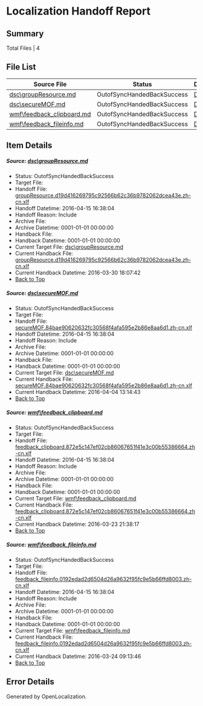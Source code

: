 # <a name='report-top'></a> Localization Handoff Report

## Summary
 Total Files | 4

## File List
 Source File | Status | Details 
 ----------- | ------ | ------- 
 [dsc\groupResource.md](https://github.com/PowerShell/powerShell-Docs/blob/6a22c1413a5f360bffd5d1cd16214b2721152e97/dsc/groupResource.md) | OutofSyncHandedBackSuccess | [Details](#9037bb481d63eddc838ab96bbde205cb1a6ff16123)
 [dsc\secureMOF.md](https://github.com/PowerShell/powerShell-Docs/blob/6a22c1413a5f360bffd5d1cd16214b2721152e97/dsc/secureMOF.md) | OutofSyncHandedBackSuccess | [Details](#a91df114d8313e435db416ff6cda69c2126e339980)
 [wmf\feedback_clipboard.md](https://github.com/PowerShell/powerShell-Docs/blob/6a22c1413a5f360bffd5d1cd16214b2721152e97/wmf/feedback_clipboard.md) | OutofSyncHandedBackSuccess | [Details](#51e7169b4b8a80bc5df81e4336171eb9cb2ab8e4294)
 [wmf\feedback_fileinfo.md](https://github.com/PowerShell/powerShell-Docs/blob/6a22c1413a5f360bffd5d1cd16214b2721152e97/wmf/feedback_fileinfo.md) | OutofSyncHandedBackSuccess | [Details](#aa0991efc9ca39cc0aae39516d4b6cac03c4501a298)

## Item Details
##### <a name='9037bb481d63eddc838ab96bbde205cb1a6ff16123'></a> Source: [dsc\groupResource.md](https://github.com/PowerShell/powerShell-Docs/blob/6a22c1413a5f360bffd5d1cd16214b2721152e97/dsc/groupResource.md)
* Status: OutofSyncHandedBackSuccess
* Target File: 
* Handoff File: [groupResource.d19d416269795c92566b62c36b9782062dcea43e.zh-cn.xlf](https://github.com/PowerShell/powerShell-Docs.handoff/blob/8cffaaa04c07d4e898586dc0917b2164f7f049b7/ol-handoff/PowerShell/powerShell-Docs.zh-cn/live/groupResource.d19d416269795c92566b62c36b9782062dcea43e.zh-cn.xlf)
* Handoff Datetime: 2016-04-15 16:38:04
* Handoff Reason: Include
* Archive File: 
* Archive Datetime: 0001-01-01 00:00:00
* Handback File: 
* Handback Datetime: 0001-01-01 00:00:00
* Current Target File: [dsc\groupResource.md](https://github.com/PowerShell/powerShell-Docs.zh-cn/blob/66682b7babe03c5fd90e958b4faf6c66a82b847c/dsc/groupResource.md)
* Current Handback File: [groupResource.d19d416269795c92566b62c36b9782062dcea43e.zh-cn.xlf](https://github.com/PowerShell/powerShell-Docs.handback/blob/9d6e862349d3e058f2557cae9f42e61acafa7705/ol-handback/PowerShell/powerShell-Docs.zh-cn/live/groupResource.d19d416269795c92566b62c36b9782062dcea43e.zh-cn.xlf)
* Current Handback Datetime: 2016-03-30 18:07:42
* [Back to Top](#report-top)

##### <a name='a91df114d8313e435db416ff6cda69c2126e339980'></a> Source: [dsc\secureMOF.md](https://github.com/PowerShell/powerShell-Docs/blob/6a22c1413a5f360bffd5d1cd16214b2721152e97/dsc/secureMOF.md)
* Status: OutofSyncHandedBackSuccess
* Target File: 
* Handoff File: [secureMOF.84bae90620632fc30568f4afa595e2b86e8aa6d1.zh-cn.xlf](https://github.com/PowerShell/powerShell-Docs.handoff/blob/8cffaaa04c07d4e898586dc0917b2164f7f049b7/ol-handoff/PowerShell/powerShell-Docs.zh-cn/live/secureMOF.84bae90620632fc30568f4afa595e2b86e8aa6d1.zh-cn.xlf)
* Handoff Datetime: 2016-04-15 16:38:04
* Handoff Reason: Include
* Archive File: 
* Archive Datetime: 0001-01-01 00:00:00
* Handback File: 
* Handback Datetime: 0001-01-01 00:00:00
* Current Target File: [dsc\secureMOF.md](https://github.com/PowerShell/powerShell-Docs.zh-cn/blob/f693350ce27066713a59fcf6cecde71e73d52e7f/dsc/secureMOF.md)
* Current Handback File: [secureMOF.84bae90620632fc30568f4afa595e2b86e8aa6d1.zh-cn.xlf](https://github.com/PowerShell/powerShell-Docs.handback/blob/d8760b62a953ec0c3158dba372417d7b4ca01bb8/ol-handback/PowerShell/powerShell-Docs.zh-cn/live/secureMOF.84bae90620632fc30568f4afa595e2b86e8aa6d1.zh-cn.xlf)
* Current Handback Datetime: 2016-04-04 13:14:43
* [Back to Top](#report-top)

##### <a name='51e7169b4b8a80bc5df81e4336171eb9cb2ab8e4294'></a> Source: [wmf\feedback_clipboard.md](https://github.com/PowerShell/powerShell-Docs/blob/6a22c1413a5f360bffd5d1cd16214b2721152e97/wmf/feedback_clipboard.md)
* Status: OutofSyncHandedBackSuccess
* Target File: 
* Handoff File: [feedback_clipboard.872e5c147ef02cb86067651f41e3c00b55386664.zh-cn.xlf](https://github.com/PowerShell/powerShell-Docs.handoff/blob/8cffaaa04c07d4e898586dc0917b2164f7f049b7/ol-handoff/PowerShell/powerShell-Docs.zh-cn/live/feedback_clipboard.872e5c147ef02cb86067651f41e3c00b55386664.zh-cn.xlf)
* Handoff Datetime: 2016-04-15 16:38:04
* Handoff Reason: Include
* Archive File: 
* Archive Datetime: 0001-01-01 00:00:00
* Handback File: 
* Handback Datetime: 0001-01-01 00:00:00
* Current Target File: [wmf\feedback_clipboard.md](https://github.com/PowerShell/powerShell-Docs.zh-cn/blob/cd5dfec37492b6ede33d33e017b3f809d19f26c3/wmf/feedback_clipboard.md)
* Current Handback File: [feedback_clipboard.872e5c147ef02cb86067651f41e3c00b55386664.zh-cn.xlf](https://github.com/PowerShell/powerShell-Docs.handback/blob/5bc4684bc6b2cb4bcb4d1f14c115ee698a87d256/ol-handback/PowerShell/powerShell-Docs.zh-cn/live/feedback_clipboard.872e5c147ef02cb86067651f41e3c00b55386664.zh-cn.xlf)
* Current Handback Datetime: 2016-03-23 21:38:17
* [Back to Top](#report-top)

##### <a name='aa0991efc9ca39cc0aae39516d4b6cac03c4501a298'></a> Source: [wmf\feedback_fileinfo.md](https://github.com/PowerShell/powerShell-Docs/blob/6a22c1413a5f360bffd5d1cd16214b2721152e97/wmf/feedback_fileinfo.md)
* Status: OutofSyncHandedBackSuccess
* Target File: 
* Handoff File: [feedback_fileinfo.0192edad2d6504d26a9632f95fc9e5b66ffd8003.zh-cn.xlf](https://github.com/PowerShell/powerShell-Docs.handoff/blob/8cffaaa04c07d4e898586dc0917b2164f7f049b7/ol-handoff/PowerShell/powerShell-Docs.zh-cn/live/feedback_fileinfo.0192edad2d6504d26a9632f95fc9e5b66ffd8003.zh-cn.xlf)
* Handoff Datetime: 2016-04-15 16:38:04
* Handoff Reason: Include
* Archive File: 
* Archive Datetime: 0001-01-01 00:00:00
* Handback File: 
* Handback Datetime: 0001-01-01 00:00:00
* Current Target File: [wmf\feedback_fileinfo.md](https://github.com/PowerShell/powerShell-Docs.zh-cn/blob/95ec878dedfa5c0ee060837b5a08bd875f90a00d/wmf/feedback_fileinfo.md)
* Current Handback File: [feedback_fileinfo.0192edad2d6504d26a9632f95fc9e5b66ffd8003.zh-cn.xlf](https://github.com/PowerShell/powerShell-Docs.handback/blob/aa317db855e62f68e790e003e607701b1bc30be7/ol-handback/PowerShell/powerShell-Docs.zh-cn/live/feedback_fileinfo.0192edad2d6504d26a9632f95fc9e5b66ffd8003.zh-cn.xlf)
* Current Handback Datetime: 2016-03-24 09:13:46
* [Back to Top](#report-top)


## Error Details

Generated by OpenLocalization.
